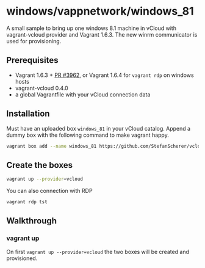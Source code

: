# windows/vappnetwork/windows_81
A small sample to bring up one windows 8.1 machine in vCloud with vagrant-vcloud provider
and Vagrant 1.6.3. The new winrm communicator is used for provisioning.

## Prerequisites

* Vagrant 1.6.3 + [PR #3962](https://github.com/frapposelli/vagrant-vcloud/pull/3962), or Vagrant 1.6.4 for `vagrant rdp` on windows hosts
* vagrant-vcloud 0.4.0
* a global Vagrantfile with your vCloud connection data

## Installation

Must have an uploaded box `windows_81` in your vCloud catalog. Append a dummy box with the following command to make vagrant happy.

```bash
vagrant box add --name windows_81 https://github.com/StefanScherer/vcloud-scenarios/raw/master/dummy_box/dummy.box
```

## Create the boxes
```bash
vagrant up --provider=vcloud
```

You can also connection with RDP

```bash
vagrant rdp tst
```

## Walkthrough

### vagrant up

On first `vagrant up --provider=vcloud` the two boxes will be created and provisioned.

